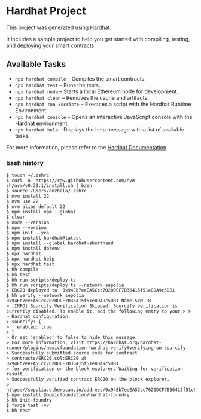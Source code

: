 # Hardhat Project

This project was generated using [Hardhat](https://hardhat.org/).

It includes a sample project to help you get started with compiling, testing, and deploying your smart contracts.

## Available Tasks

- `npx hardhat compile` – Compiles the smart contracts.
- `npx hardhat test` – Runs the tests.
- `npx hardhat node` – Starts a local Ethereum node for development.
- `npx hardhat clean` – Removes the cache and artifacts.
- `npx hardhat run <script>` – Executes a script with the Hardhat Runtime Environment.
- `npx hardhat console` – Opens an interactive JavaScript console with the Hardhat environment.
- `npx hardhat help` – Displays the help message with a list of available tasks.

For more information, please refer to the [Hardhat Documentation](https://hardhat.org/getting-started/).



### bash history
```shell
$ touch ~/.zshrc
$ curl -o- https://raw.githubusercontent.com/nvm-sh/nvm/v0.39.1/install.sh | bash
$ source /Users/anzhela/.zshrc
$ nvm install 22
$ nvm use 22
$ nvm alias default 22
$ npm install npm --global
$ clear
$ node --version
$ npm --version
$ npm init --yes
$ npm install hardhat@latest
$ npm install --global hardhat-shorthand
$ npm install dotenv
$ npx hardhat
$ npx hardhat help
$ npx hardhat test
$ hh compile
$ hh test
$ hh run scripts/deploy.ts
$ hh run scripts/deploy.ts --network sepolia
> ERC20 deployed to  0x94Eb7eeEA5Ccc7020DCF7B36415f51e8DA9c5DB1
$ hh verify --network sepolia 0x94Eb7eeEA5Ccc7020DCF7B36415f51e8DA9c5DB1 Name SYM 18
> [INFO] Sourcify Verification Skipped: Sourcify verification is currently disabled. To enable it, add the following entry to your > > > Hardhat configuration:
> sourcify: {
>   enabled: true
> }
> Or set 'enabled' to false to hide this message.
> For more information, visit https://hardhat.org/hardhat-runner/plugins/nomicfoundation-hardhat-verify#verifying-on-sourcify
> Successfully submitted source code for contract
> contracts/ERC20.sol:ERC20 at 0x94Eb7eeEA5Ccc7020DCF7B36415f51e8DA9c5DB1
> for verification on the block explorer. Waiting for verification result...
> Successfully verified contract ERC20 on the block explorer.
> https://sepolia.etherscan.io/address/0x94Eb7eeEA5Ccc7020DCF7B36415f51e8DA9c5DB1#code
$ npm install @nomicfoundation/hardhat-foundry
$ hh init-foundry
$ forge test -vv
$ hh test
```

